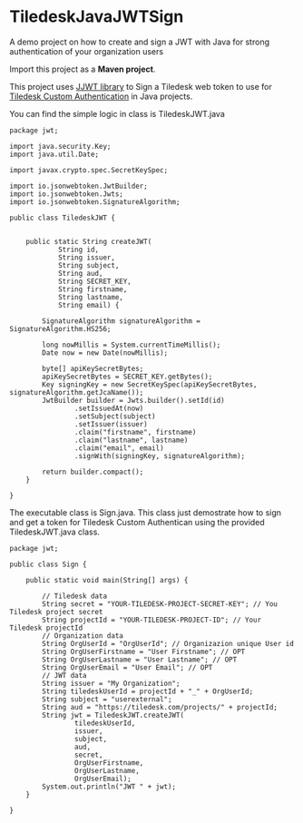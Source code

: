# TiledeskJavaJWTSign
A demo project on how to create and sign a JWT with Java for strong authentication of your organization users 

Import this project as a **Maven project**.

This project uses [JJWT library](https://github.com/jwtk/jjwt) to Sign a Tiledesk web token to use for [Tiledesk Custom Authentication](https://developer.tiledesk.com/apis/authentication) in Java projects.

You can find the simple logic in class is TiledeskJWT.java

```
package jwt;

import java.security.Key;
import java.util.Date;

import javax.crypto.spec.SecretKeySpec;

import io.jsonwebtoken.JwtBuilder;
import io.jsonwebtoken.Jwts;
import io.jsonwebtoken.SignatureAlgorithm;

public class TiledeskJWT {

    
    public static String createJWT(
    		String id,
    		String issuer,
    		String subject,
    		String aud,
    		String SECRET_KEY,
    		String firstname,
    		String lastname,
    		String email) {

        SignatureAlgorithm signatureAlgorithm = SignatureAlgorithm.HS256;

        long nowMillis = System.currentTimeMillis();
        Date now = new Date(nowMillis);
        
        byte[] apiKeySecretBytes;
        apiKeySecretBytes = SECRET_KEY.getBytes();
        Key signingKey = new SecretKeySpec(apiKeySecretBytes, signatureAlgorithm.getJcaName());
        JwtBuilder builder = Jwts.builder().setId(id)
                .setIssuedAt(now)
                .setSubject(subject)
                .setIssuer(issuer)
                .claim("firstname", firstname)
                .claim("lastname", lastname)
                .claim("email", email)
                .signWith(signingKey, signatureAlgorithm);

        return builder.compact();
    }

}
```

The executable class is Sign.java. This class just demostrate how to sign and get a token for Tiledesk Custom Authentican using the provided TiledeskJWT.java class.

```
package jwt;

public class Sign {

	public static void main(String[] args) {
		
		// Tiledesk data
		String secret = "YOUR-TILEDESK-PROJECT-SECRET-KEY"; // You Tiledesk project secret
		String projectId = "YOUR-TILEDESK-PROJECT-ID"; // Your Tiledesk projectId
		// Organization data
		String OrgUserId = "OrgUserId"; // Organizazion unique User id
		String OrgUserFirstname = "User Firstname"; // OPT
		String OrgUserLastname = "User Lastname"; // OPT
		String OrgUserEmail = "User Email"; // OPT
		// JWT data
		String issuer = "My Organization";
		String tiledeskUserId = projectId + "_" + OrgUserId;
		String subject = "userexternal";
		String aud = "https://tiledesk.com/projects/" + projectId;
		String jwt = TiledeskJWT.createJWT(
				tiledeskUserId,
				issuer,
				subject,
				aud,
				secret,
				OrgUserFirstname,
				OrgUserLastname,
				OrgUserEmail);
		System.out.println("JWT " + jwt);
	}

}
```

